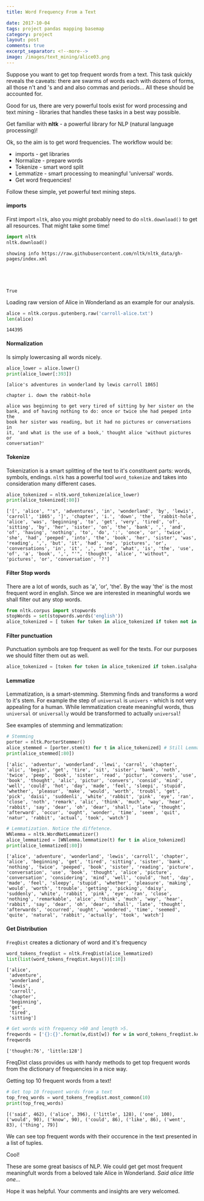 ```yaml
---
title: Word Frequency From a Text

date: 2017-10-04
tags: project pandas mapping basemap
category: project
layout: post
comments: true
excerpt_separator: <!--more-->
image: /images/text_mining/alice03.png
---
```


Suppose you want to get top frequent words from a text. This task quickly reveals the caveats: there are swarms of words each with dozens of forms, all those n't and 's and and also commas and periods... All these should be accounted for.

Good for us, there are very powerful tools exist for word processing and text mining - libraries that handles these tasks in a best way possible.

Get familiar with **nltk** - a powerful library for NLP (natural language processing)!

<!--more-->

Ok, so the aim is to get word frequencies. The workflow would be:
- imports - get libraries
- Normalize - prepare words
- Tokenize - smart word split
- Lemmatize - smart processing to meaningful 'universal' words.
- Get word frequencies!

Follow these simple, yet powerful text mining steps.

#### imports
First import `nltk`, also you might probably need to do `nltk.download()` to get all resources. That might take some time!


```python
import nltk
nltk.download()
```

    showing info https://raw.githubusercontent.com/nltk/nltk_data/gh-pages/index.xml
    




    True



Loading raw version of Alice in Wonderland as an example for our analysis.


```python
alice = nltk.corpus.gutenberg.raw('carroll-alice.txt')
len(alice)
```




    144395



#### Normalization
Is simply lowercasing all words nicely.


```python
alice_lower = alice.lower()
print(alice_lower[:393])
```

    [alice's adventures in wonderland by lewis carroll 1865]
    
    chapter i. down the rabbit-hole
    
    alice was beginning to get very tired of sitting by her sister on the
    bank, and of having nothing to do: once or twice she had peeped into the
    book her sister was reading, but it had no pictures or conversations in
    it, 'and what is the use of a book,' thought alice 'without pictures or
    conversation?'
    
    

#### Tokenize
Tokenization is a smart splitting of the text to it's constituent parts: words, symbols, endings. `nltk` has a powerful tool `word_tokenize` and takes into consideration many different cases.


```python
alice_tokenized = nltk.word_tokenize(alice_lower)
print(alice_tokenized[:80])
```

    ['[', 'alice', "'s", 'adventures', 'in', 'wonderland', 'by', 'lewis', 'carroll', '1865', ']', 'chapter', 'i.', 'down', 'the', 'rabbit-hole', 'alice', 'was', 'beginning', 'to', 'get', 'very', 'tired', 'of', 'sitting', 'by', 'her', 'sister', 'on', 'the', 'bank', ',', 'and', 'of', 'having', 'nothing', 'to', 'do', ':', 'once', 'or', 'twice', 'she', 'had', 'peeped', 'into', 'the', 'book', 'her', 'sister', 'was', 'reading', ',', 'but', 'it', 'had', 'no', 'pictures', 'or', 'conversations', 'in', 'it', ',', "'and", 'what', 'is', 'the', 'use', 'of', 'a', 'book', ',', "'", 'thought', 'alice', "'without", 'pictures', 'or', 'conversation', '?']
    

#### Filter Stop words
There are a lot of words, such as 'a', 'or', 'the'. By the way 'the' is the most frequent word in english. Since we are interested in meaningful words we shall filter out any stop words.


```python
from nltk.corpus import stopwords
stopWords = set(stopwords.words('english'))
alice_tokenized = [ token for token in alice_tokenized if token not in stopWords ]
```

#### Filter punctuation
Punctuation symbols are top frequent as well for the texts. For our purposes we should filter them out as well.


```python
alice_tokenized = [token for token in alice_tokenized if token.isalpha()]
```

#### Lemmatize
Lemmatization, is a smart-stemming. Stemming finds and transforms a word to it's stem. For example the step of `universal` is `univers` - which is not very appealing for a human. While lemmatization create meaningful words, thus `universal` or `universally` would be transformed to actually `universal`!

See examples of stemming and lemmatization:


```python
# Stemming
porter = nltk.PorterStemmer()
alice_stemmed = [porter.stem(t) for t in alice_tokenized] # Still Lemmatization
print(alice_stemmed[:80])
```

    ['alic', 'adventur', 'wonderland', 'lewi', 'carrol', 'chapter', 'alic', 'begin', 'get', 'tire', 'sit', 'sister', 'bank', 'noth', 'twice', 'peep', 'book', 'sister', 'read', 'pictur', 'convers', 'use', 'book', 'thought', 'alic', 'pictur', 'convers', 'consid', 'mind', 'well', 'could', 'hot', 'day', 'made', 'feel', 'sleepi', 'stupid', 'whether', 'pleasur', 'make', 'would', 'worth', 'troubl', 'get', 'pick', 'daisi', 'suddenli', 'white', 'rabbit', 'pink', 'eye', 'ran', 'close', 'noth', 'remark', 'alic', 'think', 'much', 'way', 'hear', 'rabbit', 'say', 'dear', 'oh', 'dear', 'shall', 'late', 'thought', 'afterward', 'occur', 'ought', 'wonder', 'time', 'seem', 'quit', 'natur', 'rabbit', 'actual', 'took', 'watch']
    


```python
# Lemmatization. Notice the diffetence.
WNlemma = nltk.WordNetLemmatizer()
alice_lemmatized = [WNlemma.lemmatize(t) for t in alice_tokenized]
print(alice_lemmatized[:80])
```

    ['alice', 'adventure', 'wonderland', 'lewis', 'carroll', 'chapter', 'alice', 'beginning', 'get', 'tired', 'sitting', 'sister', 'bank', 'nothing', 'twice', 'peeped', 'book', 'sister', 'reading', 'picture', 'conversation', 'use', 'book', 'thought', 'alice', 'picture', 'conversation', 'considering', 'mind', 'well', 'could', 'hot', 'day', 'made', 'feel', 'sleepy', 'stupid', 'whether', 'pleasure', 'making', 'would', 'worth', 'trouble', 'getting', 'picking', 'daisy', 'suddenly', 'white', 'rabbit', 'pink', 'eye', 'ran', 'close', 'nothing', 'remarkable', 'alice', 'think', 'much', 'way', 'hear', 'rabbit', 'say', 'dear', 'oh', 'dear', 'shall', 'late', 'thought', 'afterwards', 'occurred', 'ought', 'wondered', 'time', 'seemed', 'quite', 'natural', 'rabbit', 'actually', 'took', 'watch']
    

#### Get Distribution
`FreqDist` creates a dictionary of word and it's frequency


```python
word_tokens_freqdist = nltk.FreqDist(alice_lemmatized)
list(list(word_tokens_freqdist.keys())[:10])
```




    ['alice',
     'adventure',
     'wonderland',
     'lewis',
     'carroll',
     'chapter',
     'beginning',
     'get',
     'tired',
     'sitting']




```python
# Get words with frequency >60 and length >5.
freqwords = ['{}:{}'.format(w,dist[w]) for w in word_tokens_freqdist.keys() if len(w) > 5 and word_tokens_freqdist[w] > 60]
freqwords
```




    ['thought:76', 'little:128']



FreqDist class provides us with handy methods to get top frequent words from the dictionary of frequencies in a nice way.

Getting top 10 frequent words from a text!


```python
# Get top 10 frequent words from a text
top_freq_words = word_tokens_freqdist.most_common(10)
print(top_freq_words)
```

    [('said', 462), ('alice', 396), ('little', 128), ('one', 100), ('would', 90), ('know', 90), ('could', 86), ('like', 86), ('went', 83), ('thing', 79)]
    

We can see top frequent words with their occurence in the text presented in a list of tuples.

Cool! 

These are some great basiscs of NLP. We could get get most frequent meaningfult words from a beloved tale Alice in Wonderland. *Said alice little one...*

Hope it was helpful. Your comments and insights are very welcomed.
